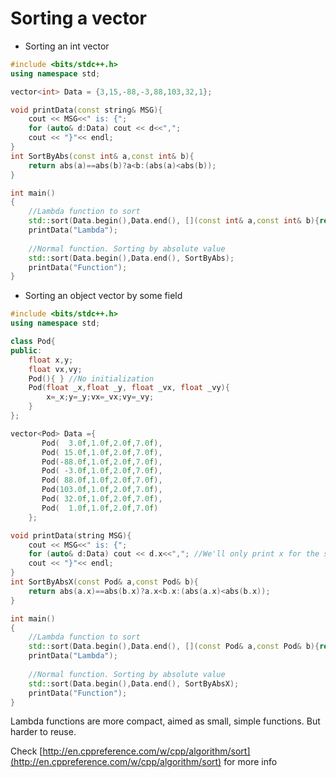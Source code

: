 # Sorting a vector

* Sorting an int vector
```C++ runnable
#include <bits/stdc++.h> 
using namespace std;

vector<int> Data = {3,15,-88,-3,88,103,32,1};

void printData(const string& MSG){
    cout << MSG<<" is: {";
    for (auto& d:Data) cout << d<<",";
    cout << "}"<< endl;    
}
int SortByAbs(const int& a,const int& b){
    return abs(a)==abs(b)?a<b:(abs(a)<abs(b));
}

int main()
{
    //Lambda function to sort    
    std::sort(Data.begin(),Data.end(), [](const int& a,const int& b){return a<b;});
    printData("Lambda");
    
    //Normal function. Sorting by absolute value  
    std::sort(Data.begin(),Data.end(), SortByAbs);
    printData("Function");
}
```

* Sorting an object vector by some field
```C++ runnable
#include <bits/stdc++.h> 
using namespace std;

class Pod{
public:    
    float x,y;
    float vx,vy;
    Pod(){ } //No initialization
    Pod(float _x,float _y, float _vx, float _vy){
        x=_x;y=_y;vx=_vx;vy=_vy;
    }
};

vector<Pod> Data ={
       Pod(  3.0f,1.0f,2.0f,7.0f),
       Pod( 15.0f,1.0f,2.0f,7.0f),
       Pod(-88.0f,1.0f,2.0f,7.0f),
       Pod( -3.0f,1.0f,2.0f,7.0f),
       Pod( 88.0f,1.0f,2.0f,7.0f),
       Pod(103.0f,1.0f,2.0f,7.0f),
       Pod( 32.0f,1.0f,2.0f,7.0f),
       Pod(  1.0f,1.0f,2.0f,7.0f)
    };

void printData(string MSG){
    cout << MSG<<" is: {";
    for (auto& d:Data) cout << d.x<<","; //We'll only print x for the sake of simplicity
    cout << "}"<< endl;    
}
int SortByAbsX(const Pod& a,const Pod& b){
    return abs(a.x)==abs(b.x)?a.x<b.x:(abs(a.x)<abs(b.x));
}

int main()
{
    //Lambda function to sort    
    std::sort(Data.begin(),Data.end(), [](const Pod& a,const Pod& b){return a.x<b.x;});
    printData("Lambda");
    
    //Normal function. Sorting by absolute value  
    std::sort(Data.begin(),Data.end(), SortByAbsX);
    printData("Function");
}
```
Lambda functions are more compact, aimed as small, simple functions. But harder to reuse.

Check [http://en.cppreference.com/w/cpp/algorithm/sort](http://en.cppreference.com/w/cpp/algorithm/sort) for more info
